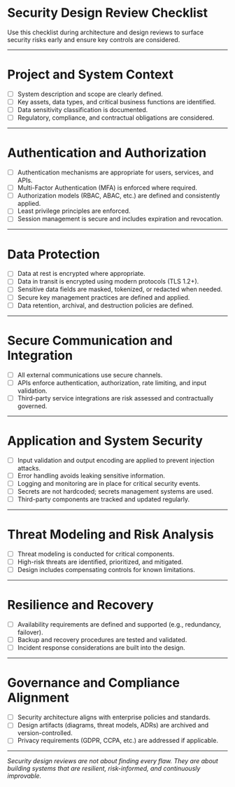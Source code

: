 # Security Design Review Checklist

Use this checklist during architecture and design reviews to surface security risks early and ensure key controls are considered.

---

# Project and System Context

- [ ] System description and scope are clearly defined.
- [ ] Key assets, data types, and critical business functions are identified.
- [ ] Data sensitivity classification is documented.
- [ ] Regulatory, compliance, and contractual obligations are considered.

---

# Authentication and Authorization

- [ ] Authentication mechanisms are appropriate for users, services, and APIs.
- [ ] Multi-Factor Authentication (MFA) is enforced where required.
- [ ] Authorization models (RBAC, ABAC, etc.) are defined and consistently applied.
- [ ] Least privilege principles are enforced.
- [ ] Session management is secure and includes expiration and revocation.

---

# Data Protection

- [ ] Data at rest is encrypted where appropriate.
- [ ] Data in transit is encrypted using modern protocols (TLS 1.2+).
- [ ] Sensitive data fields are masked, tokenized, or redacted when needed.
- [ ] Secure key management practices are defined and applied.
- [ ] Data retention, archival, and destruction policies are defined.

---

# Secure Communication and Integration

- [ ] All external communications use secure channels.
- [ ] APIs enforce authentication, authorization, rate limiting, and input validation.
- [ ] Third-party service integrations are risk assessed and contractually governed.

---

# Application and System Security

- [ ] Input validation and output encoding are applied to prevent injection attacks.
- [ ] Error handling avoids leaking sensitive information.
- [ ] Logging and monitoring are in place for critical security events.
- [ ] Secrets are not hardcoded; secrets management systems are used.
- [ ] Third-party components are tracked and updated regularly.

---

# Threat Modeling and Risk Analysis

- [ ] Threat modeling is conducted for critical components.
- [ ] High-risk threats are identified, prioritized, and mitigated.
- [ ] Design includes compensating controls for known limitations.

---

# Resilience and Recovery

- [ ] Availability requirements are defined and supported (e.g., redundancy, failover).
- [ ] Backup and recovery procedures are tested and validated.
- [ ] Incident response considerations are built into the design.

---

# Governance and Compliance Alignment

- [ ] Security architecture aligns with enterprise policies and standards.
- [ ] Design artifacts (diagrams, threat models, ADRs) are archived and version-controlled.
- [ ] Privacy requirements (GDPR, CCPA, etc.) are addressed if applicable.

---

*Security design reviews are not about finding every flaw. They are about building systems that are resilient, risk-informed, and continuously improvable.*